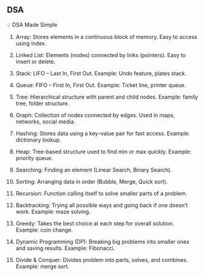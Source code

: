    ## DSA
💡 DSA Made Simple

1. Array:
Stores elements in a continuous block of memory. Easy to access using index.

2. Linked List:
Elements (nodes) connected by links (pointers). Easy to insert or delete.

3. Stack:
LIFO – Last In, First Out. Example: Undo feature, plates stack.

4. Queue:
FIFO – First In, First Out. Example: Ticket line, printer queue.

5. Tree:
Hierarchical structure with parent and child nodes. Example: family tree, folder structure.

6. Graph:
Collection of nodes connected by edges. Used in maps, networks, social media.

7. Hashing:
Stores data using a key–value pair for fast access. Example: dictionary lookup.

8. Heap:
Tree-based structure used to find min or max quickly. Example: priority queue.

9. Searching:
Finding an element (Linear Search, Binary Search).

10. Sorting:
Arranging data in order (Bubble, Merge, Quick sort).

11. Recursion:
Function calling itself to solve smaller parts of a problem.

12. Backtracking:
Trying all possible ways and going back if one doesn’t work. Example: maze solving.

13. Greedy:
Takes the best choice at each step for overall solution. Example: coin change.

14. Dynamic Programming (DP):
Breaking big problems into smaller ones and saving results. Example: Fibonacci.

15. Divide & Conquer:
Divides problem into parts, solves, and combines. Example: merge sort.
